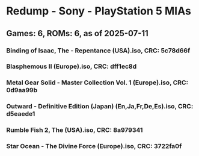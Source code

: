 # Redump - Sony - PlayStation 5 MIAs
## Games: 6, ROMs: 6, as of 2025-07-11

### Binding of Isaac, The - Repentance (USA).iso, CRC: 5c78d66f
### Blasphemous II (Europe).iso, CRC: dff1ec8d
### Metal Gear Solid - Master Collection Vol. 1 (Europe).iso, CRC: 0d9aa99b
### Outward - Definitive Edition (Japan) (En,Ja,Fr,De,Es).iso, CRC: d5eaede1
### Rumble Fish 2, The (USA).iso, CRC: 8a979341
### Star Ocean - The Divine Force (Europe).iso, CRC: 3722fa0f

